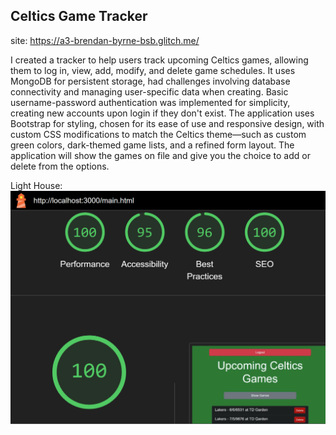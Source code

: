 ## Celtics Game Tracker

site: https://a3-brendan-byrne-bsb.glitch.me/

I created a tracker to help users track upcoming Celtics games, allowing them to log in, view, add, modify, and delete game schedules. It uses MongoDB for persistent storage, had challenges involving database connectivity and managing user-specific data when creating. Basic username-password authentication was implemented for simplicity, creating new accounts upon login if they don't exist. The application uses Bootstrap for styling, chosen for its ease of use and responsive design, with custom CSS modifications to match the Celtics theme—such as custom green colors, dark-themed game lists, and a refined form layout. The application will show the games on file and give you the choice to add or delete from the options.

Light House:
![alt text](image.png)

